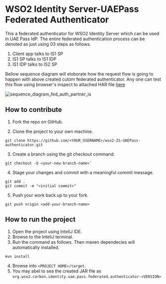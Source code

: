 # WSO2 Identity Server-UAEPass Federated Authenticator
This a federated authenticator for WSO2 Identity Server which can be used in UAE Pass IdP. The entire federated authentication process can be denoted as just using 03 steps as follows.
1. Client app talks to IS1 SP
2. IS1 SP talks to IS1 IDP
3. IS1 IDP talks to IS2 SP

Bellow sequence diagram will eloborate how the request flow is going to happen with above created cutom federated authenticator. Any one can test this flow using browser's inspect to attached HAR file [here](https://gist.githubusercontent.com/DInuwan97/57f5828738ccf56d96e237a789d51f1c/raw/c90fd2223082c241c572a1a2cdad4e0970a8bf41/UAEPass-Federated-Authenticator.har)

![sequence_diagram_fed_auth_partner_is](https://user-images.githubusercontent.com/38750420/149746488-dafa4c06-de29-4796-bea8-fc8746ed900d.png)

## How to contribute

1. Fork the repo on GitHub.

2. Clone the project to your own machine.
```
git clone https://github.com/<YOUR_USERNAME>/wso2-IS-UAEPass-authenticator.git
```

3. Create a branch using the git checkout command.
```
git checkout -b <your-new-branch-name>`
```

4. Stage your changes and commit with a meaningful commit message.
```
git add .
git commit -m "<initial commit>"
```

5. Push your work back up to your fork.
```
git push origin <add-your-branch-name>
```

## How to run the project
1. Open the project using InteliJ IDE.
2. Browse to the InteliJ terminal.
3. Run the command as follows. Then maven dependecies will automatically installed.
```
mvn install
```
4. Browse into `<PROJECT HOME>/target`.
5. You may abel to sea the created JAR file as `org.wso2.carbon.identity.uae.pass.federated.authenticator-<VERSION>`
